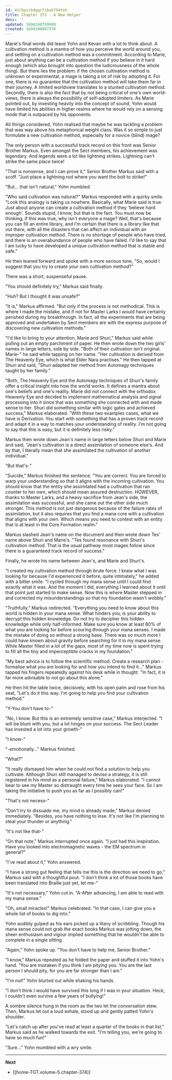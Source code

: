 ```yaml
---
id: 41rbpsibdggcfibak794teh
title: Chapter 373 - A New Helper
desc: ''
updated: 1696240759909
created: 1694100087378
---
```


Marie's final words did leave Yohn and Kevan with a lot to think about. A cultivation method is a mantra of how you perceive the world around you, and settling on a cultivation method was a commitment. According to Marie, just about anything can be a cultivation method if you believe in it hard enough (which also brought into question the ludicrousness of the whole thing). But there lies the problem: if the chosen cultivation method is unknown or experimental, a mage is taking a lot of risk by adopting it. For one, there is no guarantee that the cultivation method will take them far in their journey. A limited worldview translates to a stunted cultivation method. Secondly, there is also the fact that by not being critical of one's own world-views, there is always the possibility of self-adopted limiters. As Marie pointed out, by investing heavily into the concept of sound, Yohn would have limited his abilities in higher realms where he would rely on a sensing mode that is outpaced by his opponents.

All things considered, Yohn realised that maybe he was tackling a problem that was way above his metaphorical weight class. Was it so simple to just formulate a new cultivation method, especially for a novice (blind) mage?

The only person with a successful track record on this front was Senior Brother Markus. Even amongst the Sect members, his achievement was legendary. And legends were a lot like lightning strikes. Lightning can't strike the same place twice!

"That is nonsense, and I can prove it," Senior Brother Markus said with a scoff. "Just place a lightning rod where you want the bolt to strike!"

"But... that isn't natural," Yohn mumbled.

"Who said cultivation was natural?" Markus responded with a quirky smile. "Look this analogy is taking us nowhere. Basically, what Marie said is true. Just about anyone can create a cultivation method if they 'believe hard enough'. Sounds stupid, I know, but that is the fact. You must now be thinking, if this was true, why isn't everyone a mage? Well, that's because you can fill an entire library, and I'm certain that there is a library like that out there, with all the disasters that can affect an individual with an improper cultivation method. There is no shortage of people who have tried, and there is an overabundance of people who have failed. I'd like to say that I am lucky to have developed a unique cultivation method that is stable and safe."

He then leaned forward and spoke with a more serious tone, "So, would I suggest that you try to create your own cultivation method?"

There was a short, suspenseful pause.

"You should definitely try," Markus said finally.

"Huh? But I thought it was unsafe?"

"It is," Markus affirmed. "But only if the process is not methodical. This is where I made the mistake, and if not for Master Larks I would have certainly perished during my breakthrough. In fact, all the experiments that are being approved and undertaken by Sect members are with the express purpose of discovering new cultivation methods."

"I'd like to bring to your attention, Marie and Shuri," Markus said while pulling out an empty parchment of paper. He then wrote down the two girls' names in large letters, side by side. "Both of their cultivation isn't original. Marie-" he said while tapping on her name. "Her cultivation is derived from The Heavenly Eye, which is what Elder Nara practises." He then tapped at Shuri and said, "Shuri adapted her method from Automagy techniques taught by her family."

"Both, The Heavenly Eye and the Automagy techniques of Shuri's family offer a critical insight into how the world works. It defines a mantra about one's beliefs and one's reality. Marie did not connect with the orthodox Heavenly Eye and decided to implement mathematical analysis and signal processing into it since that was something she connected with and made sense to her. Shuri did something similar with logic gates and achieved success," Markus elaborated. "With these two examples cases, what we have is Derivation. You start with something that has a proven track record and adapt it in a way to matches your understanding of reality. I'm not going to say that this is easy, but it is definitely less risky."

Markus then wrote down Jean's name in large letters below Shuri and Marie and said, "Jean's cultivation is a direct assimilation of someone else's. And by that, I literally mean that she assimilated the cultivation of another individual."

"But that's-"

"Suicide," Markus finished the sentence. "You are correct. You are forced to warp your understanding so that it aligns with the incoming cultivation. You should know that the entity she assimilated had a cultivation that ran counter to her own, which should mean assured destruction. HOWEVER, thanks to Master Larks, and a heavy sacrifice from Jean's side, the assimilation was successful, and she came out the other side much stronger. This method is not just dangerous because of the failure rates of assimilation, but it also requires that you find a mana core with a cultivation that aligns with your own. Which means you need to contest with an entity that is at least in the Core Formation realm."

Markus slashed Jean's name on the document and then wrote down Tes' name above Shuri and Marie's. "Tes found resonance with Shuri's cultivation method. That is the usual pathway most mages follow since there is a guaranteed track record of success."

Finally, he wrote his name between Jean's, and Marie and Shuri's.

"I created my cultivation method through brute force. I knew what I was looking for because I'd experienced it before, quite intimately," he added with a bitter smile. "I cycled through my mana sense until I could find exactly what it was. And the moment I did, everything I learned about it until that point just started to make sense. Now this is where Master stepped in and corrected my misunderstandings so that my foundation wasn't wobbly."

"Truthfully," Markus redirected. "Everything you need to know about this world is hidden in your mana sense. What hinders you, is your ability to decrypt this hidden knowledge. Do not try to decipher this hidden knowledge while only half-informed. Make sure you know at least 80% of what you are looking for before scouring through your mana senses. I made the mistake of doing so without a strong base. There was so much more I could have known about gravity before searching for it in my mana sense. While Master filled in a lot of the gaps, most of my time now is spent trying to fill all the tiny and imperceptible cracks in my foundation."

"My best advice is to follow the scientific method. Create a research plan - formalise what you are looking for and how you intend to find it..." Markus tapped his fingers repeatedly against his desk while in thought. "In fact, it is far more advisable to not go about this alone."

He then hit the table twice, decisively, with his open palm and rose from his seat, "Let's do it this way. I'm going to help you find your cultivation method."

"Y-You don't have to-"

"No, I know. But this is an extremely sensitive case," Markus interjected. "I will be blunt with you, but a lot hinges on your success. The Sect Leader has invested a lot into your growth-"

"I know-"

"-emotionally..." Markus finished.

"What?"

"It really dismayed him when he could not find a solution to help you cultivate. Although Shuri still managed to devise a strategy, it is still registered in his mind as a personal failure," Markus elaborated. "I cannot bear to see my Master so distraught every time he sees your face. So I am taking the initiative to push you as far as I possibly can!"

"That's not necess-"

"Don't try to dissuade me, my mind is already made," Markus denied immediately. "Besides, you have nothing to lose. It's not like I'm planning to steal your thunder or anything."

"It's not like that-"

"On that note," Markus interrupted once again. "I just had this inspiration. Have you looked into electromagnetic waves - the EM spectrum in general?"

"I've read about it," Yohn answered.

"I have a strong gut feeling that tells me this is the direction we need to go," Markus said with a thoughtful pout. "I don't think a lot of those books have been translated into Braille just yet, let me-"

"It's not necessary," Yohn cut in. "A-After advancing, I am able to read with my mana sense."

"Oh, small miracles!" Markus celebrated. "In that case, I can give you a whole list of books to dig into."

Yohn audibly gulped as his ears picked up a litany of scribbling. Though his mana sense could not grab the exact books Markus was jotting down, the sheer enthusiasm and vigour implied something that he wouldn't be able to complete in a single sitting.

"Again," Yohn spoke up. "You don't have to help me, Senior Brother."

"I know," Markus repeated as he folded the paper and stuffed it into Yohn's hand. "You are mistaken if you think I am pitying you. You are the last person I should pity, for you are far stronger than I am."

"I'm not!" Yohn blurted out while shaking his hands.

"I don't think I would have survived this long if I was in your situation. Heck, I couldn't even survive a few years of bullying!"

A sombre silence hung in the room as the two let the conversation stew. Then, Markus let out a loud exhale, stood up and gently patted Yohn's shoulder.

"Let's catch up after you've read at least a quarter of the books in that list," Markus said as he walked towards the exit. "I'm telling you, we're going to have so much fun!"

"Sure..." Yohn mumbled with a wry smile.

____

**Next**
* [[home-TGT.volume-5.chapter-374]]